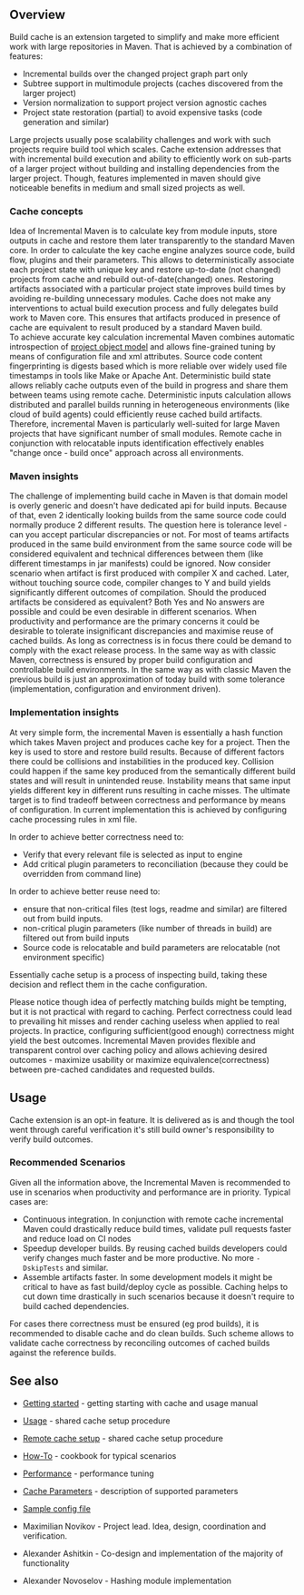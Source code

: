 <!---
 Licensed to the Apache Software Foundation (ASF) under one or more
 contributor license agreements.  See the NOTICE file distributed with
 this work for additional information regarding copyright ownership.
 The ASF licenses this file to You under the Apache License, Version 2.0
 (the "License"); you may not use this file except in compliance with
 the License.  You may obtain a copy of the License at

      http://www.apache.org/licenses/LICENSE-2.0

 Unless required by applicable law or agreed to in writing, software
 distributed under the License is distributed on an "AS IS" BASIS,
 WITHOUT WARRANTIES OR CONDITIONS OF ANY KIND, either express or implied.
 See the License for the specific language governing permissions and
 limitations under the License.
-->

## Overview

Build cache is an extension targeted to simplify and make more efficient work with large repositories in Maven. That is
achieved by a combination of features:

* Incremental builds over the changed project graph part only
* Subtree support in multimodule projects (caches discovered from the larger project)
* Version normalization to support project version agnostic caches
* Project state restoration (partial) to avoid expensive tasks (code generation and similar)

Large projects usually pose scalability challenges and work with such projects require build tool which scales. Cache
extension addresses that with incremental build execution and ability to efficiently work on sub-parts of a larger
project without building and installing dependencies from the larger project. Though, features implemented in maven
should give noticeable benefits in medium and small sized projects as well.

### Cache concepts

Idea of Incremental Maven is to calculate key from module inputs, store outputs in cache and restore them later
transparently to the standard Maven core. In order to calculate the key cache engine analyzes source code, build flow,
plugins and their parameters. This allows to deterministically associate each project state with unique key and restore
up-to-date (not changed) projects from cache and rebuild out-of-date(changed) ones. Restoring artifacts associated with
a particular project state improves build times by avoiding re-building unnecessary modules. Cache does not make any
interventions to actual build execution process and fully delegates build work to Maven core. This ensures that
artifacts produced in presence of cache are equivalent to result produced by a standard Maven build.   
To achieve accurate key calculation incremental Maven combines automatic introspection
of [project object model](https://maven.apache.org/pom.html#What_is_the_POM) and allows fine-grained tuning by means of
configuration file and xml attributes. Source code content fingerprinting is digests based which is more reliable over
widely used file timestamps in tools like Make or Apache Ant. Deterministic build state allows reliably cache outputs
even of the build in progress and share them between teams using remote cache. Deterministic inputs calculation allows
distributed and parallel builds running in heterogeneous environments (like cloud of build agents)
could efficiently reuse cached build artifacts. Therefore, incremental Maven is particularly well-suited for large Maven
projects that have significant number of small modules. Remote cache in conjunction with relocatable inputs
identification effectively enables "change once - build once" approach across all environments.

### Maven insights

The challenge of implementing build cache in Maven is that domain model is overly generic and doesn't have dedicated api
for build inputs. Because of that, even 2 identically looking builds from the same source code could normally produce 2
different results. The question here is tolerance level - can you accept particular discrepancies or not. For most of
teams artifacts produced in the same build environment from the same source code will be considered equivalent and
technical differences between them (like different timestamps in jar manifests) could be ignored. Now consider scenario
when artifact is first produced with compiler X and cached. Later, without touching source code, compiler changes to Y
and build yields significantly different outcomes of compilation. Should the produced artifacts be considered as
equivalent? Both Yes and No answers are possible and could be even desirable in different scenarios. When productivity
and performance are the primary concerns it could be desirable to tolerate insignificant discrepancies and maximise
reuse of cached builds. As long as correctness is in focus there could be demand to comply with the exact release
process. In the same way as with classic Maven, correctness is ensured by proper build configuration and controllable
build environments. In the same way as with classic Maven the previous build is just an approximation of today build
with some tolerance (implementation, configuration and environment driven).

### Implementation insights

At very simple form, the incremental Maven is essentially a hash function which takes Maven project and produces cache
key for a project. Then the key is used to store and restore build results. Because of different factors there could be
collisions and instabilities in the produced key. Collision could happen if the same key produced from the semantically
different build states and will result in unintended reuse. Instability means that same input yields different key in
different runs resulting in cache misses. The ultimate target is to find tradeoff between correctness and performance by
means of configuration. In current implementation this is achieved by configuring cache processing rules in xml file.

In order to achieve better correctness need to:

* Verify that every relevant file is selected as input to engine
* Add critical plugin parameters to reconciliation (because they could be overridden from command line)

In order to achieve better reuse need to:

* ensure that non-critical files (test logs, readme and similar) are filtered out from build inputs.
* non-critical plugin parameters (like number of threads in build)  are filtered out from build inputs
* Source code is relocatable and build parameters are relocatable (not environment specific)

Essentially cache setup is a process of inspecting build, taking these decision and reflect them in the cache
configuration.

Please notice though idea of perfectly matching builds might be tempting, but it is not practical with regard to
caching. Perfect correctness could lead to prevailing hit misses and render caching useless when applied to real
projects. In practice, configuring sufficient(good enough) correctness might yield the best outcomes. Incremental Maven
provides flexible and transparent control over caching policy and allows achieving desired outcomes - maximize usability
or maximize equivalence(correctness) between pre-cached candidates and requested builds.

## Usage

Cache extension is an opt-in feature. It is delivered as is and though the tool went through careful verification it's
still build owner's responsibility to verify build outcomes.

### Recommended Scenarios

Given all the information above, the Incremental Maven is recommended to use in scenarios when productivity and
performance are in priority. Typical cases are:

* Continuous integration. In conjunction with remote cache incremental Maven could drastically reduce build times,
  validate pull requests faster and reduce load on CI nodes
* Speedup developer builds. By reusing cached builds developers could verify changes much faster and be more productive.
  No more `-DskipTests` and similar.
* Assemble artifacts faster. In some development models it might be critical to have as fast build/deploy cycle as
  possible. Caching helps to cut down time drastically in such scenarios because it doesn't require to build cached
  dependencies.

For cases there correctness must be ensured (eg prod builds), it is recommended to disable cache and do clean builds.
Such scheme allows to validate cache correctness by reconciling outcomes of cached builds against the reference builds.

## See also

* [Getting started](GETTING-STARTED.md) - getting starting with cache and usage manual
* [Usage](USAGE.md) - shared cache setup procedure
* [Remote cache setup](REMOTE-CACHE.md) - shared cache setup procedure
* [How-To](HOW-TO.md) - cookbook for typical scenarios
* [Performance](PERFORMANCE.md) - performance tuning
* [Cache Parameters](PARAMETERS.md) - description of supported parameters
* [Sample config file](maven-cache-config.xml)


* Maximilian Novikov - Project lead. Idea, design, coordination and verification.
* Alexander Ashitkin - Co-design and implementation of the majority of functionality
* Alexander Novoselov - Hashing module implementation